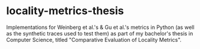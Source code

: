 # locality-metrics-thesis
Implementations for Weinberg et al.'s & Gu et al.'s metrics in Python (as well as the synthetic traces used to test them) as part of my bachelor's thesis in Computer Science, titled "Comparative Evaluation of Locality Metrics".
